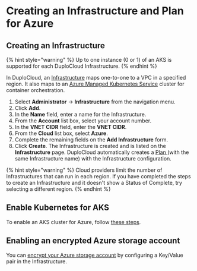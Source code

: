 # Creating an Infrastructure and Plan for Azure

## Creating an Infrastructure

{% hint style="warning" %}
Up to one instance (0 or 1) of an AKS is supported for each DuploCloud Infrastructure.
{% endhint %}

In DuploCloud, an [Infrastructure](../../../welcome-to-duplocloud/duplocloud-common-components/infrastructure.md) maps one-to-one to a VPC in a specified region. It also maps to an [Azure Managed Kubernetes Service](https://azure.microsoft.com/en-us/products/kubernetes-service) cluster for container orchestration.&#x20;

1. Select **Administrator** -> **Infrastructure** from the navigation menu.&#x20;
2. Click **Add**.
3. In the **Name** field, enter a name for the Infrastructure.&#x20;
4. From the **Account** list box, select your account number.
5. In the **VNET CIDR** field, enter the **VNET CIDR**.&#x20;
6. From the **Cloud** list box, select **Azure**.&#x20;
7. Complete the remaining fields on the **Add Infrastructure** form.&#x20;
8. Click **Create**. The Infrastructure is created and is listed on the **Infrastructure** page. DuploCloud automatically creates a [Plan ](../../../welcome-to-duplocloud/duplocloud-common-components/plan.md)(with the same Infrastructure name) with the Infrastructure configuration.&#x20;

{% hint style="warning" %}
Cloud providers limit the number of Infrastructures that can run in each region. If you have completed the steps to create an Infrastructure and it doesn't show a Status of Complete, try selecting a different region.&#x20;
{% endhint %}

## Enable Kubernetes for AKS

To enable an AKS cluster for Azure, follow [these steps](aks-initial-setup.md#enabling-the-aks-kubernetes-cluster).

## Enabling an encrypted Azure storage account

You can [encrypt your Azure storage account](encrypted-storage-account.md) by configuring a Key/Value pair in the Infrastructure.&#x20;

